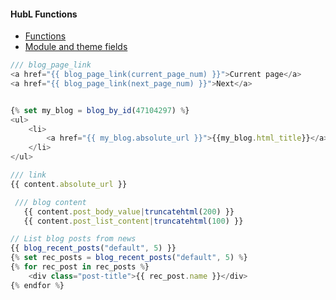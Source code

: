 #### HubL Functions
- [Functions](https://developers.hubspot.com/docs/cms/hubl/functions)
- [Module and theme fields](https://developers.hubspot.com/docs/cms/building-blocks/module-theme-fields)


```js
/// blog_page_link
<a href="{{ blog_page_link(current_page_num) }}">Current page</a>
<a href="{{ blog_page_link(next_page_num) }}">Next</a>
```


```js

{% set my_blog = blog_by_id(47104297) %}
<ul>
    <li>
        <a href="{{ my_blog.absolute_url }}">{{my_blog.html_title}}</a>
	</li>
</ul>

```

```js
/// link
{{ content.absolute_url }}
```


```js
 /// blog content
   {{ content.post_body_value|truncatehtml(200) }}
   {{ content.post_list_content|truncatehtml(100) }}
```




```js
// List blog posts from news
{{ blog_recent_posts("default", 5) }}
{% set rec_posts = blog_recent_posts("default", 5) %}
{% for rec_post in rec_posts %}
    <div class="post-title">{{ rec_post.name }}</div>
{% endfor %}

```
